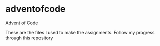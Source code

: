 # adventofcode
Advent of Code

These are the files I used to make the assignments. 
Follow my progress through this repository 
